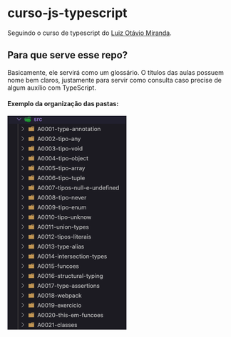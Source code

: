# curso-js-typescript

Seguindo o curso de typescript do [Luiz Otávio Miranda](https://www.udemy.com/course/curso-de-javascript-moderno-do-basico-ao-avancado/).

## Para que serve esse repo?

Basicamente, ele servirá como um glossário. O títulos das aulas possuem nome bem claros, justamente para servir como consulta caso precise de algum auxílio com TypeScript.

#### Exemplo da organização das pastas:
![estrutura de pastas](https://github.com/Pinheirovisky/curso-js-typescript/blob/main/public/structure.png)

